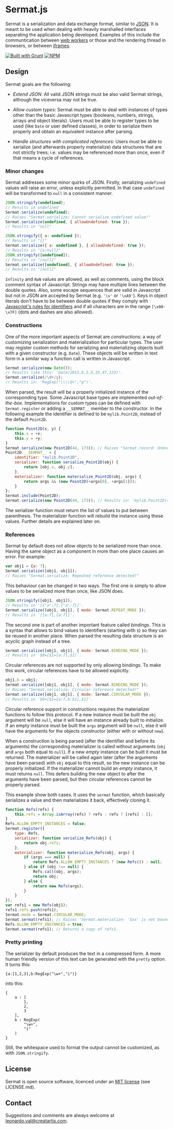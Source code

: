﻿Sermat.js
=========

Sermat is a serialization and data exchange format, similar to [JSON](http://json.org/). It is meant to be used when dealing with heavily marshalled interfaces separating the application being developed. Examples of this include the communtication between [web workers](http://www.whatwg.org/specs/web-workers/current-work/) or those and the rendering thread in browsers, or between [iframes](http://www.w3schools.com/html/html_iframe.asp). 

[![Built with Grunt](https://cdn.gruntjs.com/builtwith.png)](http://gruntjs.com/) [![NPM](https://nodei.co/npm/sermat.png?mini=true)](https://www.npmjs.com/package/sermat)

## Design

Sermat goals are the following:

+ _Extend JSON_: All valid JSON strings must be also valid Sermat strings, although the viceversa may not be true.

+ _Allow custom types_: Sermat must be able to deal with instances of types other than the basic Javascript types (booleans, numbers, strings, arrays and object literals). Users must be able to register types to be used (like `Date` or user defined classes), in order to serialize them properly and obtain an equivalent instance after parsing.
	
+ _Handle structures with complicated references_: Users must be able to serialize (and afterwards properly materialize) data structures that are not strictly trees; i.e. values may be referenced more than once, even if that means a cycle of references.

### Minor changes
	
Sermat addresses some minor quirks of JSON. Firstly, serializing `undefined` values will raise an error, unless explicitly permitted. In that case `undefined` will be transformed to `null` in a consistent manner. 

```javascript
JSON.stringify(undefined);
// Results in undefined
Sermat.serialize(undefined);
// Raises "Sermat.serialize: Cannot serialize undefined value!"
Sermat.serialize(undefined, { allowUndefined: true });
// Results in "null"

JSON.stringify({ a: undefined });
// Results in "{}"
Sermat.serialize({ a: undefined }, { allowUndefined: true });
// Results in "{a:null}"
JSON.stringify([undefined]);
// Results in "[null]"
Sermat.serialize([undefined], { allowUndefined: true });
// Results in "[null]"
```

`Infinity` and `NaN` values are allowed, as well as comments, using the block comment syntax of Javascript. Strings may have multiple lines between the double quotes. Also, some escape sequences that are valid in Javascript but not in JSON are accepted by Sermat (e.g. `'\v'` or `'\xA9'`). Keys in object literals don't have to be between double quotes if they comply with [Javascript's rules for identifiers](http://www.w3schools.com/js/js_variables.asp) and if all characters are in the range `[\x00-\x7F]` (dots and dashes are also allowed).

### Constructions

One of the more important aspects of Sermat are _constructions_: a way of customizing serialization and materialization for particular types. The user may register custom methods for serializing and materializing objects built with a given constructor (e.g. `Date`). These objects will be written in text form in a similar way a function call is written in Javascript.

```javascript
Sermat.serialize(new Date());
// Results like this: 'Date(2015,6,5,6,33,47,123)'.
Sermat.serialize(/\d+/g);
// Results in: 'RegExp("\\\\d+","g")'.
```

When parsed, the result will be a properly initialized instance of the corresponding type. Some Javascript base types are implemented _out-of-the-box_. Implementations for custom types can be defined with `Sermat.register` or adding a `__SERMAT__` member to the constructor. In the following example the identifier is defined to be `mylib.Point2D`, instead of the default `Point2D`.

```javascript
function Point2D(x, y) {
	this.x = +x;
	this.y = +y;
}
Sermat.serialize(new Point2D(44, 173)); // Raises "Sermat.record: Unknown type \"Point2D\"!"
Point2D.__SERMAT__ = {
	identifier: "mylib.Point2D",
	serializer: function serialize_Point2D(obj) {
		return [obj.x, obj.y];
	},
	materializer: function materialize_Point2D(obj, args) {
		return args && (new Point2D(+args[0], +args[1]));
	}
};
Sermat.include(Point2D);
Sermat.serialize(new Point2D(44, 173)); // Results in: 'mylib.Point2D(44,173)'
```

The serializer function must return the list of values to put between parenthesis. The materializer function will rebuild the instance using these values. Further details are explained later on.

### References 

Sermat by default does not allow objects to be serialized more than once. Having the same object as a component in more than one place causes an error. For example:

```javascript
var obj1 = {a: 7};
Sermat.serialize([obj1, obj1]);
// Raises "Sermat.serialize: Repeated reference detected!"
```

This behaviour can be changed in two ways. The first one is simply to allow values to be serialized more than once, like JSON does. 

```javascript
JSON.stringify([obj1, obj1]);
// Results in '[{"a":7},{"a":7}]'.
Sermat.serialize([obj1, obj1], { mode: Sermat.REPEAT_MODE });
// Results in '[{a:7},{a:7}]'.
```

The second one is part of another important feature called _bindings_. This is a syntax that allows to bind values to identifiers (starting with `$`) so they can be reused in another place. When parsed the resulting data structure is an acyclic graph instead of a tree.

```javascript
Sermat.serialize([obj1, obj1], { mode: Sermat.BINDING_MODE });
// Results in '$0=[$1={a:7},$1]'.
```

Circular references are not supported by only allowing bindings. To make this work, circular references have to be allowed explicitly.

```javascript
obj1.b = obj1;
Sermat.serialize([obj1, obj1], { mode: Sermat.BINDING_MODE });
// Raises "Sermat.serialize: Circular reference detected!"
Sermat.serialize([obj1, obj1], { mode: Sermat.CIRCULAR_MODE });
// Results in '$0=[$1={a:7,b:$1},$1]'.
```

Circular reference support in constructions requires the materializer functions to follow this protocol. If a new instance must be built the `obj` argument will be `null`, else it will have an instance already built to initialize. If an empty instance must be built the `args` argument will be `null`, else it will have the arguments for the objects constructor (either with or without `new`).

When a construction is being parsed (after the identifier and before its arguments) the corresponding materializer is called without arguments (`obj` and `args` both equal to `null`). If a new _empty_ instance can be built it must be returned. The materializer will be called again later (after the arguments have been parsed) with `obj` equal to this result, so the new instance can be properly initialized. If the materializer cannot build an _empty_ instance, it must returns `null`. This defers building the new object to after the arguments have been parsed, but then circular references cannot be properly parsed.

This example show both cases. It uses the `sermat` function, which basically serializes a value and then materializes it back, effectively cloning it.

```javascript
function Refs(refs) {
	this.refs = Array.isArray(refs) ? refs : refs ? [refs] : [];
}
Refs.ALLOW_EMPTY_INSTANCES = false;
Sermat.register({
	type: Refs, 
	serializer: function serialize_Refs(obj) {
		return obj.refs;
	},
	materializer: function materialize_Refs(obj, args) {
		if (args === null) {
			return Refs.ALLOW_EMPTY_INSTANCES ? (new Refs()) : null; 
		} else if (obj !== null) {
			Refs.call(obj, args);
			return obj;
		} else {
			return new Refs(args);
		}
	}
});
var refs1 = new Refs(obj1);
refs1.refs.push(refs1);
Sermat.mode = Sermat.CIRCULAR_MODE;
Sermat.sermat(refs1); // Raises "Sermat.materialize: '$xx' is not bound at ...!".
Refs.ALLOW_EMPTY_INSTANCES = true;
Sermat.sermat(refs1); // Returns a copy of refs1.
```

### Pretty printing

The serializer by default produces the text in a compressed form. A more human friendly version of 
this text can be generated with the `pretty` option. It turns this:

```
{a:[1,2,3],b:RegExp("\w+","i")}
```

into this:

```
{
	a : [
		1,
		2,
		3
	],
	b : RegExp(
		"\w+",
		"i"
	)
}
```

Still, the whitespace used to format the output cannot be customized, as with `JSON.stringify`.

## License

Sermat is open source software, licenced under an [MIT license](LICENSE.md) (see LICENSE.md).

## Contact

Suggestions and comments are always welcome at [leonardo.val@creatartis.com](mailto:leonardo.val@creatartis.com).